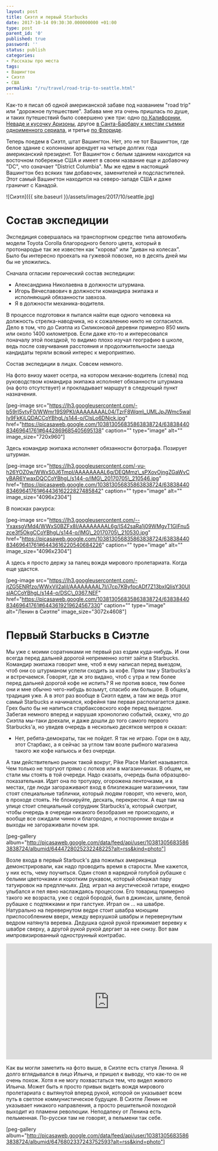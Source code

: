 ```yaml
---
layout: post
title: Сиэтл и первый Starbucks
date: 2017-10-14 09:30:30.000000000 +01:00
type: post
parent_id: '0'
published: true
password: ''
status: publish
categories:
- Рассказы про места
tags:
- Вашингтон
- Сиэтл
- США
permalink: "/ru/travel/road-trip-to-seattle.html"
---
```

Как-то я писал об одной американской забаве под названием "road trip" или "дорожное путешествие". Забава мне эта очень пришлась по душе, и таких путешествий было совершено уже три: одно [по Калифорнии, Неваде и кусочку Аризоны](/travel/trip-in-california-nevada-arizona.html), другое [в Санта-Барбару к местам съемки одноименного сериала](/travel/road-trip-to-santa-barbara.html), и третье [по Флориде](/travel/road-trip-in-florida-part-one.html).

Теперь поедем в Сиэтл, штат Вашингтон. Нет, это не тот Вашингтон, где белое здание с колоннами арендует на четыре долгих года американский президент. Тот Вашингтон с белым зданием находится на восточном побережье США и имеет в своем название еще и добавочку "DС", что означает "District Columbia". Мы же едем в настоящий Вашингтон без всяких там добавочек, заменителей и подсластителей. Этот самый Вашингтон находится на северо-западе США и даже граничит с Канадой.

![Сиэтл]({{ site.baseurl }}/assets/images/2017/10/seattle.jpg)

# Состав экспедиции

Экспедиция совершалась на транспортном средстве типа автомобиль модели Toyota Corolla благородного белого цвета, который в протонародье так же известен как "корова" или "диван на колесах". Было бы интересно проехать на гужевой повозке, но в десять дней мы бы не уложились.

Сначала огласим героический состав экспедиции:

- Александрина Николаевна в должности штурмана.
- Игорь Вячеславович в должности командира экипажа и исполняющий обязанности завхоза.
- Я в должности механика-водителя.

В процессе подготовки я пытался найти еще одного человека на должность стрелка-наводчика, но к сожалению никто не согласился. Дело в том, что до Сиэтла из Силиконовой деревни примерно 850 миль или около 1400 километров. Если даже кто-то и интересовался поначалу этой поездкой, то видимо плохо изучал географию в школе, ведь после озвучивания расстояния и продолжительности заезда кандидаты теряли всякий интерес к мероприятию.

Состав экспедиции в лицах. Cовсем немного.

На фото внизу макет осетра, на котором механик-водитель (слева) под руководством командира экипажа исполняет обязанности штурмана (на фото отсутствует) и прокладывает маршрут в следующий пункт назначения.

[peg-image src="https://lh3.googleusercontent.com/-b59rI5vtyF0/WWmr19S9PKI/AAAAAAAAL04/TzrF8Wqm\_UMLJpJWmc5waIIy9FkKiLQDACCoYBhgL/s144-o/ClsLo6DNjck.jpg" href="https://picasaweb.google.com/103813056835863838724/6383844083469641761#6442869685405695138" caption="" type="image" alt="" image\_size="720x960"]

Здесь командир экипажа исполняет обязанности фотографа. Позирует штурман.

[peg-image src="https://lh3.googleusercontent.com/-vu-h26YOZ0w/WWxS0J6TmpI/AAAAAAAAL6g/DEQMmz\_sPXovOjngZGaWvCyBAR6YwaxDQCCoYBhgL/s144-o/IMG\_20170705\_210546.jpg" href="https://picasaweb.google.com/103813056835863838724/6383844083469641761#6443616222827485842" caption="" type="image" alt="" image\_size="4096x2304"]

В поисках ракурса:

[peg-image src="https://lh3.googleusercontent.com/--YxaxsgVMd4/WWxS0BZFx8I/AAAAAAAAL6g/IS42saRa1j09WMgvT1GIFnu5zce3f5OkgCCoYBhgL/s144-o/IMG\_20170705\_210530.jpg" href="https://picasaweb.google.com/103813056835863838724/6383844083469641761#6443616220540684226" caption="" type="image" alt="" image\_size="4096x2304"]

А здесь я просто держу за палец вождя мирового пролетариата. Когда еще удастся.

[peg-image src="https://lh3.googleusercontent.com/-jtZG5ENRfzo/WWxVil2aIiI/AAAAAAAAL7I/i7cp7KByfpcADf7Z13bxIQIisY30UIslACCoYBhgL/s144-o/DSC\_0367.NEF" href="https://picasaweb.google.com/103813056835863838724/6383844083469641761#6443619219624567330" caption="" type="image" alt="Ленин в Сиэтле" image\_size="3072x4608"]

# Первый Starbucks в Сиэтле

Мы уже с моими соратниками не первый раз ездим куда-нибудь. И они всегда перед дальней дорогой непременно хотят зайти в Starbucks. Командир экипажа говорит мне, чтоб я ему написал перед выездом, чтоб они со штурманом успели сходить за кофе. Прям там у Starbucks'а и встречаемся. Говорят, где ж это видано, чтоб с утра и тем более перед дальней дорогой кофе не испить? Я не против вовсе, тем более они и мне обычно чего-нибудь возьмут, спасибо им большое. В общем, традиция уже. А в этот раз вообще в Сиэтл едем, а там же ведь этот самый Starbucks и начинался, кофейня там первая располагается даже. Грех было бы не напиться старбаксовского кофе перед выездом. Забегая немного вперед и нарушая хронологию событий, скажу, что до Сиэтла мы-таки доехали, и даже дошли до того самого первого Starbucks'а, но увидев очередь в несколько десятков метров я сказал:

- Нет, ребята-демократы, так не пойдет. Я так не играю. Гори он в аду, этот Старбакс, а я сейчас за углом там возле рыбного магазина такого же кофе напьюсь и без очереди.

А там действительно рынок такой вокруг, Pike Place Market называется. Чем только не торгуют прямо с лотков или в магазинчиках. В общем, не стали мы стоять в той очереди. Надо сказать, очередь была образцово-показательная. Идет она по тротуару, огорожена ленточками, и в местах, где люди загораживают вход в близлежащие магазинчики, там стоят специальные таблички, который людям говорят, что нечего, мол, в проходе стоять. Не блокируйте, дескать, перекресток. А еще там на улице стоит специальный сотрудник Starbucks'а, который смотрит, чтобы очередь в очереди никакого безобразия не происходило, и вообще все ожидали чинно и благородно, и посторонние входы и выходы не загораживали почем зря.

[peg-gallery album="http://picasaweb.google.com/data/feed/api/user/103813056835863838724/albumid/6444728025232248225?alt=rss&kind=photo"]

Возле входа в первый Starbuck's два пожилых американца демонстрировали, как надо проводить время в старости. Мне кажется, у них есть, чему поучиться. Один стоял в нарядной голубой рубашке с белыми цветочками и коротким рукавом, который обнажал пару татуировок на предплечьях. Дед &nbsp;играл на акустической гитаре, ехидно улыбался и пел явно наслаждаясь процессом. Его товарищ примерно такого же возраста, уже с седой бородой, был в джинсах, шляпе, белой рубашке с подтяжками и при галстуке. Играл он ... на швабре. Натурально на перевернутом ведре стоит швабра моющим приспособлением вверх, между верхушкой швабры и перевернутым ведром натянута веревка. Дедушка одной рукой прижимает веревку к швабре сверху, а другой рукой рукой дергает за нее снизу. Вот вам импровизированный однострунный контрабас.

<iframe src="https://www.youtube.com/embed/wfn0SVrS55I" width="560" height="315" frameborder="0" allowfullscreen="allowfullscreen"></iframe>

Как вы могли заметить на фото выше, в Сиэтле есть статуя Ленина. Я долго вглядывался в лицо Ильича, и пришел к выводу, что как-то он не очень похож. Хотя я не могу похвастаться тем, что видел живого Ильича. Может быть я просто привык видеть вождя мирового пролетариата с вытянутой вперед рукой, которой он указывает всем путь в светлое коммунистическое будущее. В Сиэтле Ленин не указывает никакого направления, а просто решительной походкой выходит из пламени революции. Неподалеку от Ленина есть пельменная. По-русски там не говорят, а пельмени так себе.

[peg-gallery album="http://picasaweb.google.com/data/feed/api/user/103813056835863838724/albumid/6476802337243752593?alt=rss&kind=photo"]

